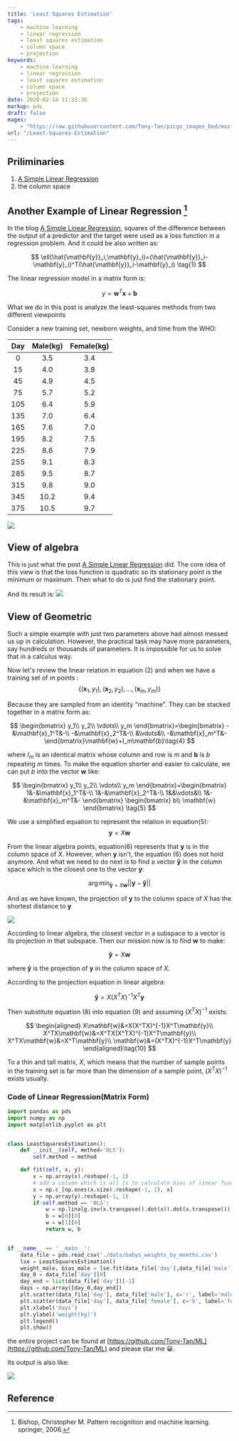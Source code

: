 ```yaml
---
title: 'Least Squares Estimation'
tags:
    - machine learning
    - linear regression
    - least squares estimation
    - column space
    - projection
keywords:
    - machine learning
    - linear regression
    - least squares estimation
    - column space
    - projection
date: 2020-02-14 11:33:36
markup: pdc
draft: false
mages: 
    - "https://raw.githubusercontent.com/Tony-Tan/picgo_images_bed/master/2022_04_24_22_09_projection.png"
url: "/Least-Squares-Estimation"
---
```



## Priliminaries
1. [A Simple Linear Regression](https://anthony-tan.com/A-Simple-Linear-Regression/)
2. the column space


## Another Example of Linear Regression [^1]

In the blog [A Simple Linear Regression](https://anthony-tan.com/A-Simple-Linear-Regression/), squares of the difference between the output of a predictor and the target were used as a loss function in a regression problem. And it could be also written as:

$$
\ell(\hat{\mathbf{y}}_i,\mathbf{y}_i)=(\hat{\mathbf{y}}_i-\mathbf{y}_i)^T(\hat{\mathbf{y}}_i-\mathbf{y}_i) \tag{1}
$$




The linear regression model in a matrix form is:

$$
y=\mathbf{w}^T\mathbf{x}+\mathbf{b}\tag{2}
$$


What we do in this post is analyze the least-squares methods from two different viewpoints

Consider a new training set, newborn weights, and time from the WHO: 

|Day|Male(kg)|Female(kg)|
|:--:|:--:|:--:|
|0|3.5|3.4|
|15|4.0|3.8|
|45|4.9|4.5|
|75|5.7|5.2|
|105|6.4|5.9|
|135|7.0|6.4|
|165|7.6|7.0|
|195|8.2|7.5|
|225|8.6|7.9|
|255|9.1|8.3|
|285|9.5|8.7|
|315|9.8|9.0|
|345|10.2|9.4|
|375|10.5|9.7|


![](https://raw.githubusercontent.com/Tony-Tan/picgo_images_bed/master/2022_04_24_22_09_newborn_baby_weights.png)



## View of algebra

This is just what the post [A Simple Linear Regression](https://anthony-tan.com/A-Simple-Linear-Regression/) did. The core idea of this view is that the loss function is quadratic so its stationary point is the minimum or maximum. Then what to do is just find the stationary point.

And its result is:
![](https://raw.githubusercontent.com/Tony-Tan/picgo_images_bed/master/2022_04_24_22_09_linear_regression_male.png)



## View of Geometric

Such a simple example with just two parameters above had almost messed us up in calculation. However, the practical task may have more parameters, say hundreds or thousands of parameters. It is impossible for us to solve that in a calculus way. 

Now let's review the linear relation in equation (2) and when we have a training set of $m$ points :
$$
\{(\mathbf{x}_1,y_1),(\mathbf{x}_2,y_2),\dots,(\mathbf{x}_m,y_m)\}\tag{3}
$$

Because they are sampled from an identity "machine". They can be stacked together in a matrix form as:

$$
\begin{bmatrix}
  y_1\\
  y_2\\
  \vdots\\
  y_m
\end{bmatrix}=\begin{bmatrix}
  -&\mathbf{x}_1^T&-\\
  -&\mathbf{x}_2^T&-\\
  &\vdots&\\
  -&\mathbf{x}_m^T&-
\end{bmatrix}\mathbf{w}+I_m\mathbf{b}\tag{4}
$$

where $I_m$ is an identical matrix whose column and row is $m$ and $\mathbf{b}$ is $b$ repeating $m$ times. To make the equation shorter and easier to calculate, we can put $b$ into the vector $\mathbf{w}$ like:

$$
\begin{bmatrix}
  y_1\\
  y_2\\
  \vdots\\
  y_m
\end{bmatrix}=\begin{bmatrix}
  1&-&\mathbf{x}_1^T&-\\
  1&-&\mathbf{x}_2^T&-\\
  1&&\vdots&\\
  1&-&\mathbf{x}_m^T&-
\end{bmatrix}
\begin{bmatrix}
  b\\
  \mathbf{w}
\end{bmatrix}
\tag{5}
$$

We use a simplified equation to represent the relation in equation(5):
$$
\mathbf{y} = X\mathbf{w}\tag{6}
$$

From the linear algebra points, equation(6) represents that $\mathbf{y}$ is in the column space of $X$. However, when $\mathbf{y}$ isn't, the equation (6) does not hold anymore. And what we need to do next is to find a vector $\mathbf{\hat{y}}$ in the column space which is the closest one to the vector $\mathbf{y}$:

$$
\arg\min_{\mathbf{\hat{y}}=X\mathbf{w}} ||\mathbf{y}-\mathbf{\hat{y}}||\tag{7}
$$


And as we have known, the projection of $\mathbf{y}$ to the column space of $X$ has the shortest distance to $\mathbf{y}$

![](https://raw.githubusercontent.com/Tony-Tan/picgo_images_bed/master/2022_04_24_22_09_projection.png)

According to linear algebra, the closest vector in a subspace to a vector is its projection in that subspace. Then our mission now is to find $\mathbf{w}$ to make:

$$
\mathbf{\hat{y}} = X\mathbf{w}\tag{8}
$$

where $\mathbf{\hat{y}}$ is the projection of $\mathbf{y}$ in the column space of $X$.

According to the projection equation in linear algebra:

$$
\mathbf{\hat{y}}=X(X^TX)^{-1}X^T\mathbf{y}\tag{22}
$$

Then substitute equation (8) into equation (9) and assuming $(X^TX)^{-1}$ exists:

$$
\begin{aligned}
  X\mathbf{w}&=X(X^TX)^{-1}X^T\mathbf{y}\\
  X^TX\mathbf{w}&=X^TX(X^TX)^{-1}X^T\mathbf{y}\\
  X^TX\mathbf{w}&=X^T\mathbf{y}\\
  \mathbf{w}&=(X^TX)^{-1}X^T\mathbf{y}
\end{aligned}\tag{10}
$$

To a thin and tall matrix, $X$, which means that the number of sample points in the training set is far more than the dimension of a sample point, $(X^TX)^{-1}$ exists usually.

### Code of Linear Regression(Matrix Form)

``` python 
import pandas as pds
import numpy as np
import matplotlib.pyplot as plt


class LeastSquaresEstimation():
    def __init__(self, method='OLS'):
        self.method = method

    def fit(self, x, y):
        x = np.array(x).reshape(-1, 1)
        # add a column which is all 1s to calculate bias of linear function
        x = np.c_[np.ones(x.size).reshape(-1, 1), x]
        y = np.array(y).reshape(-1, 1)
        if self.method == 'OLS':
            w = np.linalg.inv(x.transpose().dot(x)).dot(x.transpose()).dot(y)
            b = w[0][0]
            w = w[1][0]
            return w, b


if __name__ == '__main__':
    data_file = pds.read_csv('./data/babys_weights_by_months.csv')
    lse = LeastSquaresEstimation()
    weight_male, bias_male = lse.fit(data_file['day'],data_file['male'])
    day_0 = data_file['day'][0]
    day_end = list(data_file['day'])[-1]
    days = np.array([day_0,day_end])
    plt.scatter(data_file['day'], data_file['male'], c='r', label='male', alpha=0.5)
    plt.scatter(data_file['day'], data_file['female'], c='b', label='female', alpha=0.5)
    plt.xlabel('days')
    plt.ylabel('weight(kg)')
    plt.legend()
    plt.show()
```
the entire project can be found at [https://github.com/Tony-Tan/ML](https://github.com/Tony-Tan/ML) and please star me 😀.

Its output is also like:

![](https://raw.githubusercontent.com/Tony-Tan/picgo_images_bed/master/2022_04_24_22_10_linear_regression_male.png)


## Reference 

[^1]: Bishop, Christopher M. Pattern recognition and machine learning. springer, 2006.
